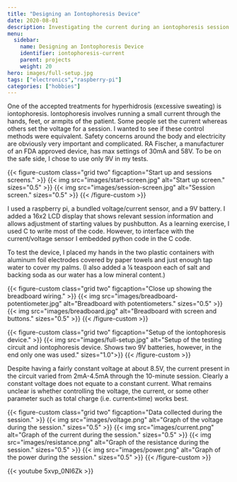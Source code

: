 ```yaml
---
title: "Designing an Iontophoresis Device"
date: 2020-08-01
description: Investigating the current during an iontophoresis session when using a constant voltage source.
menu:
  sidebar:
    name: Designing an Iontophoresis Device
    identifier: iontophoresis-current
    parent: projects
    weight: 20
hero: images/full-setup.jpg
tags: ["electronics","raspberry-pi"]
categories: ["hobbies"]
---
```


One of the accepted treatments for hyperhidrosis (excessive sweating) is iontophoresis. Iontophoresis involves running a small current through the hands, feet, or armpits of the patient. Some people set the current whereas others set the voltage for a session. I wanted to see if these control methods were equivalent. Safety concerns around the body and electricity are obviously very important and complicated. RA Fischer, a manufacturer of an FDA approved device, has max settings of 30mA and 58V. To be on the safe side, I chose to use only 9V in my tests.

{{< figure-custom class="grid two" figcaption="Start up and sessions screens." >}}
  {{< img src="images/start-screen.jpg" alt="Start up screen." sizes="0.5" >}}
  {{< img src="images/session-screen.jpg" alt="Session screen." sizes="0.5" >}}
{{< /figure-custom >}}

I used a raspberry pi, a bundled voltage/current sensor, and a 9V battery. I added a 16x2 LCD display that shows relevant session information and allows adjustment of starting values by pushbutton. As a learning exercise, I used C to write most of the code. However, to interface with the current/voltage sensor I embedded python code in the C code.

To test the device, I placed my hands in the two plastic containers with aluminum foil electrodes covered by paper towels and just enough tap water to cover my palms. (I also added a ¼ teaspoon each of salt and backing soda as our water has a low mineral content.)

{{< figure-custom class="grid two" figcaption="Close up showing the breadboard wiring." >}}
  {{< img src="images/breadboard-potentiometer.jpg" alt="Breadboard with potentiometers." sizes="0.5" >}}
  {{< img src="images/breadboard.jpg" alt="Breadboard with screen and buttons." sizes="0.5" >}}
{{< /figure-custom >}}

{{< figure-custom class="grid two" figcaption="Setup of the iontophoresis device." >}}
  {{< img src="images/full-setup.jpg" alt="Setup of the testing circuit and iontophoresis device.  Shows two 9V batteries, however, in the end only one was used." sizes="1.0">}}
{{< /figure-custom >}}

Despite having a fairly constant voltage at about 8.5V, the current present in the circuit varied from 2mA-4.5mA through the 10-minute session. Clearly a constant voltage does not equate to a constant current.  What remains unclear is whether controlling the voltage, the current, or some other parameter such as total charge (i.e. current×time) works best.

{{< figure-custom class="grid two" figcaption="Data collected during the session." >}}
  {{< img src="images/voltage.png" alt="Graph of the voltage during the session." sizes="0.5" >}}
  {{< img src="images/current.png" alt="Graph of the current during the session." sizes="0.5" >}}
  {{< img src="images/resistance.png" alt="Graph of the resistance during the session." sizes="0.5" >}}
  {{< img src="images/power.png" alt="Graph of the power during the session." sizes="0.5" >}}
{{< /figure-custom >}}

{{< youtube 5xvp_0NI6Zk >}}
